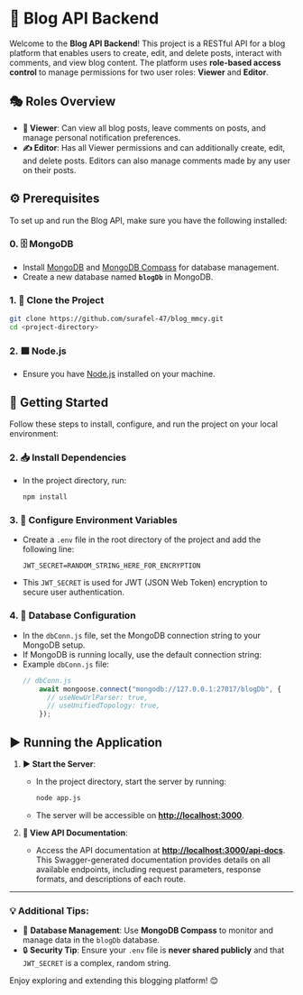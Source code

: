 # 📜 Blog API Backend

Welcome to the **Blog API Backend**! This project is a RESTful API for a blog platform that enables users to create, edit, and delete posts, interact with comments, and view blog content. The platform uses **role-based access control** to manage permissions for two user roles: **Viewer** and **Editor**.

## 🎭 Roles Overview

- **👤 Viewer**: Can view all blog posts, leave comments on posts, and manage personal notification preferences.
- **✍️ Editor**: Has all Viewer permissions and can additionally create, edit, and delete posts. Editors can also manage comments made by any user on their posts.

## ⚙️ Prerequisites

To set up and run the Blog API, make sure you have the following installed:

### 0. 🗄️ MongoDB
   - Install [MongoDB](https://www.mongodb.com/try/download/community) and [MongoDB Compass](https://www.mongodb.com/try/download/compass) for database management.
   - Create a new database named **`blogDb`** in MongoDB.

### 1. 📂 Clone the Project
   ```bash
   git clone https://github.com/surafel-47/blog_mmcy.git
   cd <project-directory>
   ```
### 2. 🟩 Node.js
   - Ensure you have [Node.js](https://nodejs.org/en/) installed on your machine.

## 🚀 Getting Started

Follow these steps to install, configure, and run the project on your local environment:

### 2. 📥 Install Dependencies
   - In the project directory, run:
     ```bash
     npm install
     ```

### 3. 🔑 Configure Environment Variables
   - Create a `.env` file in the root directory of the project and add the following line:
     ```plaintext
     JWT_SECRET=RANDOM_STRING_HERE_FOR_ENCRYPTION
     ```
   - This `JWT_SECRET` is used for JWT (JSON Web Token) encryption to secure user authentication.

### 4. 🔧 Database Configuration
   - In the `dbConn.js` file, set the MongoDB connection string to your MongoDB setup.
   - If MongoDB is running locally, use the default connection string:
   - Example `dbConn.js` file:
     ```javascript
     // dbConn.js
         await mongoose.connect("mongodb://127.0.0.1:27017/blogDb", {
           // useNewUrlParser: true,
           // useUnifiedTopology: true,
         });

     ```

## ▶️ Running the Application

1. **▶️ Start the Server**:
   - In the project directory, start the server by running:
     ```bash
     node app.js
     ```
   - The server will be accessible on **[http://localhost:3000](http://localhost:3000)**.

2. **📖 View API Documentation**:
   - Access the API documentation at **[http://localhost:3000/api-docs](http://localhost:3000/api-docs)**. This Swagger-generated documentation provides details on all available endpoints, including request parameters, response formats, and descriptions of each route.

---

### 💡 Additional Tips:
- 💾 **Database Management**: Use **MongoDB Compass** to monitor and manage data in the `blogDb` database.
- 🔒 **Security Tip**: Ensure your `.env` file is **never shared publicly** and that `JWT_SECRET` is a complex, random string.

Enjoy exploring and extending this blogging platform! 😊
